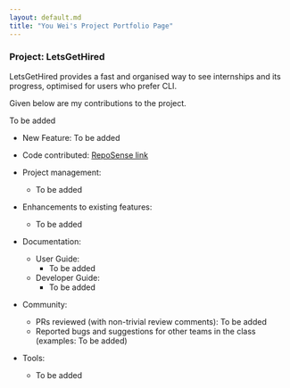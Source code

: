 ```yaml
---
layout: default.md
title: "You Wei's Project Portfolio Page"
---
```


### Project: LetsGetHired

LetsGetHired provides a fast and organised way to see internships and its progress, optimised for users who prefer CLI.

Given below are my contributions to the project.

To be added

* New Feature: To be added


* Code contributed: [RepoSense link](https://nus-cs2103-ay2324s1.github.io/tp-dashboard/?search=tyouwei&breakdown=true)

* Project management:
  * To be added

* Enhancements to existing features:
  * To be added

* Documentation:
  * User Guide:
    * To be added
  * Developer Guide:
    * To be added

* Community:
  * PRs reviewed (with non-trivial review comments): To be added
  * Reported bugs and suggestions for other teams in the class (examples: To be added)

* Tools:
  * To be added
